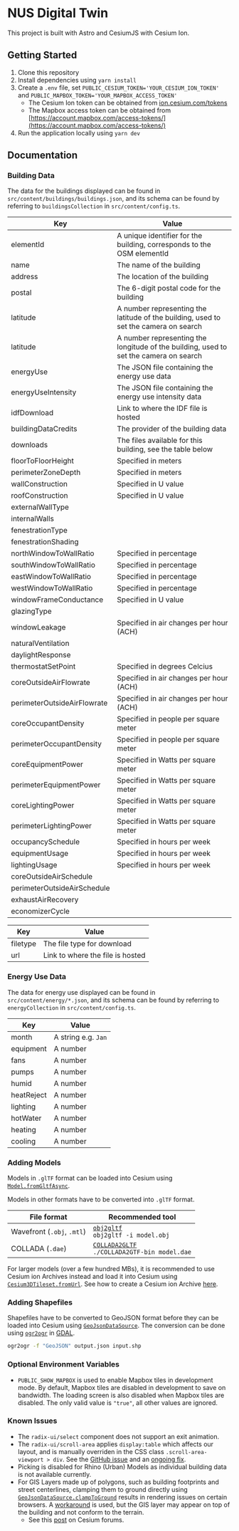 # NUS Digital Twin

This project is built with Astro and CesiumJS with Cesium Ion.

## Getting Started

1. Clone this repository
2. Install dependencies using `yarn install`
3. Create a `.env` file, set `PUBLIC_CESIUM_TOKEN='YOUR_CESIUM_ION_TOKEN'` and `PUBLIC_MAPBOX_TOKEN='YOUR_MAPBOX_ACCESS_TOKEN'`
   - The Cesium Ion token can be obtained from [ion.cesium.com/tokens](https://ion.cesium.com/tokens)
   - The Mapbox access token can be obtained from [https://account.mapbox.com/access-tokens/](https://account.mapbox.com/access-tokens/)
4. Run the application locally using `yarn dev`

## Documentation

### Building Data

The data for the buildings displayed can be found in `src/content/buildings/buildings.json`, and its schema can be found by referring to `buildingsCollection` in `src/content/config.ts`.

| Key                         | Value                                                                                 |
| --------------------------- | ------------------------------------------------------------------------------------- |
| elementId                   | A unique identifier for the building, corresponds to the OSM elementId                |
| name                        | The name of the building                                                              |
| address                     | The location of the building                                                          |
| postal                      | The 6-digit postal code for the building                                              |
| latitude                    | A number representing the latitude of the building, used to set the camera on search  |
| latitude                    | A number representing the longitude of the building, used to set the camera on search |
| energyUse                   | The JSON file containing the energy use data                                          |
| energyUseIntensity          | The JSON file containing the energy use intensity data                                |
| idfDownload                 | Link to where the IDF file is hosted                                                  |
| buildingDataCredits         | The provider of the building data                                                     |
| downloads                   | The files available for this building, see the table below                            |
| floorToFloorHeight          | Specified in meters                                                                   |
| perimeterZoneDepth          | Specified in meters                                                                   |
| wallConstruction            | Specified in U value                                                                  |
| roofConstruction            | Specified in U value                                                                  |
| externalWallType            |                                                                                       |
| internalWalls               |                                                                                       |
| fenestrationType            |                                                                                       |
| fenestrationShading         |                                                                                       |
| northWindowToWallRatio      | Specified in percentage                                                               |
| southWindowToWallRatio      | Specified in percentage                                                               |
| eastWindowToWallRatio       | Specified in percentage                                                               |
| westWindowToWallRatio       | Specified in percentage                                                               |
| windowFrameConductance      | Specified in U value                                                                  |
| glazingType                 |                                                                                       |
| windowLeakage               | Specified in air changes per hour (ACH)                                               |
| naturalVentilation          |                                                                                       |
| daylightResponse            |                                                                                       |
| thermostatSetPoint          | Specified in degrees Celcius                                                          |
| coreOutsideAirFlowrate      | Specified in air changes per hour (ACH)                                               |
| perimeterOutsideAirFlowrate | Specified in air changes per hour (ACH)                                               |
| coreOccupantDensity         | Specified in people per square meter                                                  |
| perimeterOccupantDensity    | Specified in people per square meter                                                  |
| coreEquipmentPower          | Specified in Watts per square meter                                                   |
| perimeterEquipmentPower     | Specified in Watts per square meter                                                   |
| coreLightingPower           | Specified in Watts per square meter                                                   |
| perimeterLightingPower      | Specified in Watts per square meter                                                   |
| occupancySchedule           | Specified in hours per week                                                           |
| equipmentUsage              | Specified in hours per week                                                           |
| lightingUsage               | Specified in hours per week                                                           |
| coreOutsideAirSchedule      |                                                                                       |
| perimeterOutsideAirSchedule |                                                                                       |
| exhaustAirRecovery          |                                                                                       |
| economizerCycle             |                                                                                       |

| Key      | Value                            |
| -------- | -------------------------------- |
| filetype | The file type for download       |
| url      | Link to where the file is hosted |

### Energy Use Data

The data for energy use displayed can be found in `src/content/energy/*.json`, and its schema can be found by referring to `energyCollection` in `src/content/config.ts`.

| Key        | Value               |
| ---------- | ------------------- |
| month      | A string e.g. `Jan` |
| equipment  | A number            |
| fans       | A number            |
| pumps      | A number            |
| humid      | A number            |
| heatReject | A number            |
| lighting   | A number            |
| hotWater   | A number            |
| heating    | A number            |
| cooling    | A number            |

### Adding Models

Models in `.glTF` format can be loaded into Cesium using [`Model.fromGltfAsync`](https://cesium.com/learn/ion-sdk/ref-doc/Model.html#.fromGltfAsync).

Models in other formats have to be converted into `.glTF` format.

| File format                | Recommended tool                                                                                |
| -------------------------- | ----------------------------------------------------------------------------------------------- |
| Wavefront (`.obj`, `.mtl`) | [`obj2gltf`](https://github.com/CesiumGS/obj2gltf)<br>`obj2gltf -i model.obj`                   |
| COLLADA (`.dae`)           | [`COLLADA2GLTF`](https://github.com/KhronosGroup/COLLADA2GLTF)<br>`./COLLADA2GTF-bin model.dae` |

For larger models (over a few hundred MBs), it is recommended to use Cesium ion Archives instead and load it into Cesium using [`Cesium3DTileset.fromUrl`](https://cesium.com/learn/ion-sdk/ref-doc/Cesium3DTileset.html#.fromUrl). See how to create a Cesium ion Archive [here](https://cesium.com/learn/ion/cesium-ion-archives-and-exports/).

### Adding Shapefiles

Shapefiles have to be converted to GeoJSON format before they can be loaded into Cesium using [`GeoJsonDataSource`](https://cesium.com/learn/ion-sdk/ref-doc/GeoJsonDataSource.html). The conversion can be done using [`ogr2ogr`](https://gdal.org/programs/ogr2ogr.html) in [GDAL](https://gdal.org/).

```bash
ogr2ogr -f "GeoJSON" output.json input.shp
```

### Optional Environment Variables

- `PUBLIC_SHOW_MAPBOX` is used to enable Mapbox tiles in development mode. By default, Mapbox tiles are disabled in development to save on bandwidth. The loading screen is also disabled when Mapbox tiles are disabled. The only valid value is `"true"`, all other values are ignored.

### Known Issues

- The `radix-ui/select` component does not support an exit animation.
- The `radix-ui/scroll-area` applies `display:table` which affects our layout, and is manually overriden in the CSS class `.scroll-area-viewport > div`. See the [GitHub issue](https://github.com/radix-ui/primitives/issues/926) and an [ongoing fix](https://github.com/radix-ui/primitives/pull/2945).
- Picking is disabled for Rhino (Urban) Models as individual building data is not available currently.
- For GIS Layers made up of polygons, such as building footprints and street centerlines, clamping them to ground directly using [`GeoJsonDataSource.clampToGround`](https://cesium.com/learn/ion-sdk/ref-doc/GeoJsonDataSource.html?classFilter=geojson#.clampToGround) results in rendering issues on certain browsers. A [workaround](https://github.com/City-Syntax/nus-digital-twin/pull/74) is used, but the GIS layer may appear on top of the building and not conform to the terrain.
  - See this [post](https://community.cesium.com/t/macos-driver-bug-for-small-clamp-to-ground-polygons/24277) on Cesium forums.
